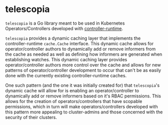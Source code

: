 # telescopia

`telescopia` is a Go library meant to be used in Kubernetes Operators/Controllers developed with [controller-runtime](https://github.com/kubernetes-sigs/controller-runtime).

`telescopia` provides a dynamic caching layer that implements the controller-runtime `cache.Cache` interface. This dynamic cache allows for operator/controller authors to 
dynamically add or remove informers from the cache as needed as well as defining how informers are generated when establishing watches. This dynamic caching layer provides operator/controller authors more control over the cache and allows for new patterns of operator/controller development to occur that can't be as easily done with the currently existing controller-runtime caches. 

One such pattern (and the one it was initially created for) that `telescopia`'s dynamic cache will allow for is enabling an operator/controller to dynamically add or remove informers based on it's RBAC permissions. This allows for the creation of operators/controllers that have scopable permissions, which in turn will make operators/controllers developed with this pattern more appealing to cluster-admins and those concerned with the security of their clusters.